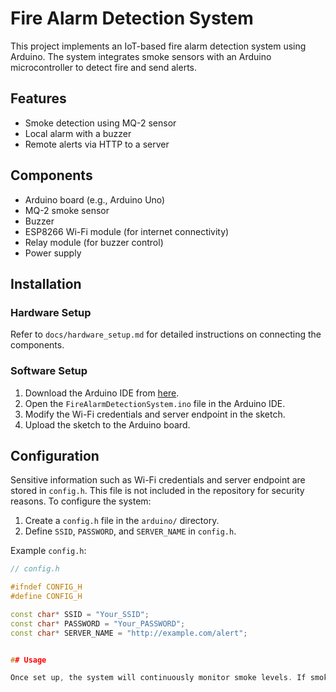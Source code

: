 # Fire Alarm Detection System

This project implements an IoT-based fire alarm detection system using Arduino. The system integrates smoke sensors with an Arduino microcontroller to detect fire and send alerts.

## Features

- Smoke detection using MQ-2 sensor
- Local alarm with a buzzer
- Remote alerts via HTTP to a server

## Components

- Arduino board (e.g., Arduino Uno)
- MQ-2 smoke sensor
- Buzzer
- ESP8266 Wi-Fi module (for internet connectivity)
- Relay module (for buzzer control)
- Power supply

## Installation

### Hardware Setup

Refer to `docs/hardware_setup.md` for detailed instructions on connecting the components.

### Software Setup

1. Download the Arduino IDE from [here](https://www.arduino.cc/en/software).
2. Open the `FireAlarmDetectionSystem.ino` file in the Arduino IDE.
3. Modify the Wi-Fi credentials and server endpoint in the sketch.
4. Upload the sketch to the Arduino board.

## Configuration

Sensitive information such as Wi-Fi credentials and server endpoint are stored in `config.h`. This file is not included in the repository for security reasons. To configure the system:

1. Create a `config.h` file in the `arduino/` directory.
2. Define `SSID`, `PASSWORD`, and `SERVER_NAME` in `config.h`.

Example `config.h`:

```cpp
// config.h

#ifndef CONFIG_H
#define CONFIG_H

const char* SSID = "Your_SSID";
const char* PASSWORD = "Your_PASSWORD";
const char* SERVER_NAME = "http://example.com/alert";


## Usage

Once set up, the system will continuously monitor smoke levels. If smoke is detected, the buzzer will sound, and an HTTP request will be sent to the configured server.
```
